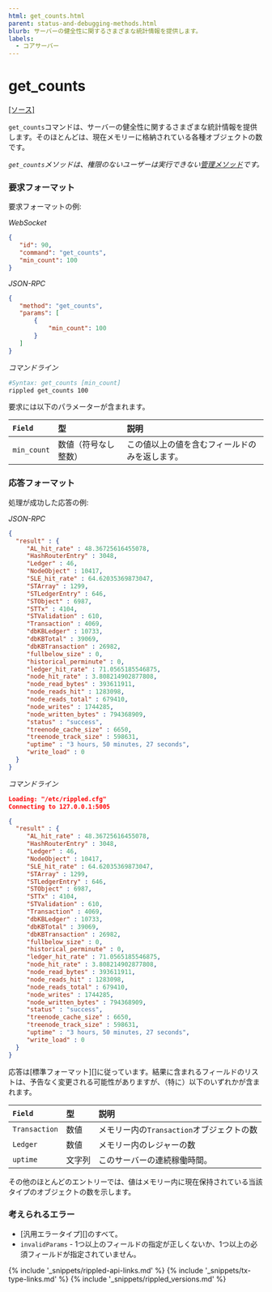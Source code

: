 ```yaml
---
html: get_counts.html
parent: status-and-debugging-methods.html
blurb: サーバーの健全性に関するさまざまな統計情報を提供します。
labels:
  - コアサーバー
---
```

# get_counts
[[ソース]](https://github.com/ripple/rippled/blob/c7118a183a660648aa88a3546a6b2c5bce858440/src/ripple/rpc/handlers/GetCounts.cpp "Source")

`get_counts`コマンドは、サーバーの健全性に関するさまざまな統計情報を提供します。そのほとんどは、現在メモリーに格納されている各種オブジェクトの数です。

_`get_counts`メソッドは、権限のないユーザーは実行できない[管理メソッド](admin-rippled-methods.html)です。_

### 要求フォーマット
要求フォーマットの例:

<!-- MULTICODE_BLOCK_START -->

*WebSocket*

```json
{
   "id": 90,
   "command": "get_counts",
   "min_count": 100
}
```

*JSON-RPC*

```json
{
   "method": "get_counts",
   "params": [
       {
           "min_count": 100
       }
   ]
}
```

*コマンドライン*

```sh
#Syntax: get_counts [min_count]
rippled get_counts 100
```

<!-- MULTICODE_BLOCK_END -->

要求には以下のパラメーターが含まれます。

| `Field`     | 型                      | 説明                        |
|:------------|:--------------------------|:-----------------------------------|
| `min_count` | 数値（符号なし整数） | この値以上の値を含むフィールドのみを返します。 |

### 応答フォーマット

処理が成功した応答の例:

<!-- MULTICODE_BLOCK_START -->

*JSON-RPC*

```json
{
  "result" : {
     "AL_hit_rate" : 48.36725616455078,
     "HashRouterEntry" : 3048,
     "Ledger" : 46,
     "NodeObject" : 10417,
     "SLE_hit_rate" : 64.62035369873047,
     "STArray" : 1299,
     "STLedgerEntry" : 646,
     "STObject" : 6987,
     "STTx" : 4104,
     "STValidation" : 610,
     "Transaction" : 4069,
     "dbKBLedger" : 10733,
     "dbKBTotal" : 39069,
     "dbKBTransaction" : 26982,
     "fullbelow_size" : 0,
     "historical_perminute" : 0,
     "ledger_hit_rate" : 71.0565185546875,
     "node_hit_rate" : 3.808214902877808,
     "node_read_bytes" : 393611911,
     "node_reads_hit" : 1283098,
     "node_reads_total" : 679410,
     "node_writes" : 1744285,
     "node_written_bytes" : 794368909,
     "status" : "success",
     "treenode_cache_size" : 6650,
     "treenode_track_size" : 598631,
     "uptime" : "3 hours, 50 minutes, 27 seconds",
     "write_load" : 0
  }
}
```

*コマンドライン*

```json
Loading: "/etc/rippled.cfg"
Connecting to 127.0.0.1:5005

{
  "result" : {
     "AL_hit_rate" : 48.36725616455078,
     "HashRouterEntry" : 3048,
     "Ledger" : 46,
     "NodeObject" : 10417,
     "SLE_hit_rate" : 64.62035369873047,
     "STArray" : 1299,
     "STLedgerEntry" : 646,
     "STObject" : 6987,
     "STTx" : 4104,
     "STValidation" : 610,
     "Transaction" : 4069,
     "dbKBLedger" : 10733,
     "dbKBTotal" : 39069,
     "dbKBTransaction" : 26982,
     "fullbelow_size" : 0,
     "historical_perminute" : 0,
     "ledger_hit_rate" : 71.0565185546875,
     "node_hit_rate" : 3.808214902877808,
     "node_read_bytes" : 393611911,
     "node_reads_hit" : 1283098,
     "node_reads_total" : 679410,
     "node_writes" : 1744285,
     "node_written_bytes" : 794368909,
     "status" : "success",
     "treenode_cache_size" : 6650,
     "treenode_track_size" : 598631,
     "uptime" : "3 hours, 50 minutes, 27 seconds",
     "write_load" : 0
  }
}
```

<!-- MULTICODE_BLOCK_END -->

応答は[標準フォーマット][]に従っています。結果に含まれるフィールドのリストは、予告なく変更される可能性がありますが、（特に）以下のいずれかが含まれます。

| `Field`       | 型   | 説明                                         |
|:--------------|:-------|:----------------------------------------------------|
| `Transaction` | 数値 | メモリー内の`Transaction`オブジェクトの数       |
| `Ledger`      | 数値 | メモリー内のレジャーの数                     |
| `uptime`      | 文字列 | このサーバーの連続稼働時間。 |

その他のほとんどのエントリーでは、値はメモリー内に現在保持されている当該タイプのオブジェクトの数を示します。

### 考えられるエラー

* [汎用エラータイプ][]のすべて。
* `invalidParams` - 1つ以上のフィールドの指定が正しくないか、1つ以上の必須フィールドが指定されていません。

<!--{# common link defs #}-->
{% include '_snippets/rippled-api-links.md' %}
{% include '_snippets/tx-type-links.md' %}
{% include '_snippets/rippled_versions.md' %}
